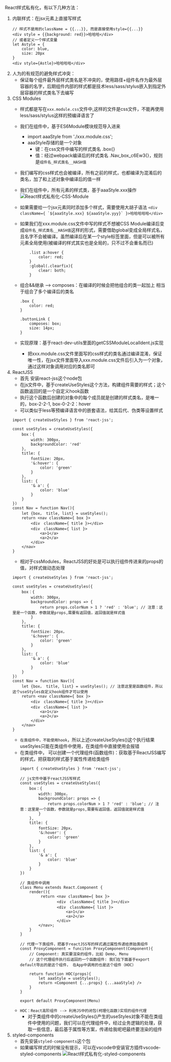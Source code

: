React样式私有化，有以下几种方法：
1. 内联样式：在jsx元素上直接写样式
    ```
    // 样式不是用的className = {{...}}, 而是直接使用style={{...}}
    <div style = {{background: red}}>哈哈哈</div>
    // 或者定义一个样式变量
    let Astyle = {
        color: blue,
        size: 20px
    }
    <div style={Astle}>哈哈哈哈</div>
    ```
2. 人为的有规范的避免样式冲突：
    - 保证每个组件最外层样式类名是不冲突的，使用路径+组件名作为最外层容器的名字，后期组件内部的样式都是技术less/sass/stylus嵌入到指定外层容器的样式类名下去编写
3. CSS Modules 
    - 样式都是写在`xxx.module.css`文件中,这样的文件是css文件，不能再使用less/sass/stylus这样的预编译语言了
    - 我们在组件中，基于ES6Module模块规范导入进来
        - import aaaStyle from './xxx.module.css';
        - aaaStyle存储的是一个对象
            - 键：在css文件中编写的样式类名 .box{}
            - 值：经过webpack编译后的样式类名 .Nav_box_c6Ew3{}，规则是`组件名_样式类名__HASH值`
    - 我们编写的css样式也会被编译，所有之前的样式，也都编译为混淆后的类名，加了和上述对象中编译后的值一样
    - 我们在组件中，所有元素的样式类，基于aaaStyle.xxx操作
    ![React样式私有化-CSS-Module](./followPic/React样式私有化-CSS-Module.png)
    -  如果需要给一个jsx元素同时添加多个样式，需要使用大胡子语法 
        ```<div className={ `${aaaStyle.xxx} ${aaaStyle.yyy}` }>哈哈哈哈哈</div>```
    - 如果我们在xxx.module.css文件中写的样式不想被CSS Module编译后变成`组件名_样式类名__HASH值`这样的形式，需要借助global变成全局样式名，且名字不会被编译。虽然编译后在某一个style标签里面，但是可以被所有元素全局使用(被编译的样式其实也是全局的，只不过不会重名而已)
        ```
            .list a:hover {
                color: red;
            }
            :global(.clearfix){
                clear: both;
            }
        ```
    - 组合&&继承 --> composes：在编译的时候会把他组合的类一起加上 相当于组合了多个编译后的类名
        ```
        .box {
            color: red;
        }

        .buttonLink {
            composes: box;
            size: 14px;
        }
        ```
    
    - 实现原理：基于react-dev-utils里面的getCSSModuleLocalIdent.js实现
        - 把xxx.module.css文件里面写的css样式的类名通过编译混淆，保证唯一性，在jsx文件里面导入xxx.module.css文件后引入为一个对象，通过这样对象调用对应的类名即可
4. ReactJSS
    - 首先 安装react-jss这个node包
    - 在js文件中，基于createUseStyles这个方法，构建组件需要的样式；这个函数返回的是一个自定义hook函数
    - 执行这个函数后创建的对象中的每个成员就是创建的样式类名，是唯一的，box-2-2-1, box-0-2-2：hover
    - 可以类似于less等预编译语言中的嵌套语法，给其后代、伪类等设置样式
    ```
    import { createUseStyles } from 'react-jss';

    const useStyles = createUseStyles({
        box：{
            width: 300px，
            backgroundColor: 'red'
        },
        title: {
            fontSize: 20px，
            '&:hover': {
                color: 'green'
            }
        },
        list: {
            '& a': {
                color: 'blue'
            }
        }
    })
    const Nav = function Nav(){
        let {box， title, list} = useStyles();
        return <nav className={ box }>
            <div　className={ title }></div>
            <div　className={ list }>
                <a>1</a>
                <a>2</a>
            </div>
        </nav>
    }
    ```
    - 相对于cssModules，ReactJSS的好处是可以执行组件传进来的props的值，对样式做动态处理
    ```
    import { createUseStyles } from 'react-jss';

    const useStyles = createUseStyles({
        box：{
            width: 300px，
            backgroundColor: props => {
                return props.colorNum > 1 ? 'red' : 'blue'; // 注意：这里是一个函数，参数就是props,需要有返回值，返回值就是样式值
            }
        },
        title: {
            fontSize: 20px，
            '&:hover': {
                color: 'green'
            }
        },
        list: {
            '& a': {
                color: 'blue'
            }
        }
    })
    const Nav = function Nav(){
        let {box， title, list} = useStyles(); // 注意这里是函数组件，所以这个useStyles自定义hook组件才可以使用
        return <nav className={ box }>
            <div　className={ title }></div>
            <div　className={ list }>
                <a>1</a>
                <a>2</a>
            </div>
        </nav>
    }
    ```
    - `在类组件中，不能使用hook`，所以上述createUseStyles()这个执行结果useStyles只能在类组件中使用，在类组件中直接使用会报错
    - 在类组件中， 可以创建一个代理组件(函数组件)：获取基于ReactJSS编写的样式，把获取的样式基于属性传递给类组件
        ```
        import { createUseStyles } from 'react-jss';

        // js文件中基于reactJSS写样式
        const useStyles = createUseStyles({
            box：{
                width: 300px，
                backgroundColor: props => {
                    return props.colorNum > 1 ? 'red' : 'blue'; // 注意：这里是一个函数，参数就是props,需要有返回值，返回值就是样式值
                }
            },
            title: {
                fontSize: 20px，
                '&:hover': {
                    color: 'green'
                }
            },
            list: {
                '& a': {
                    color: 'blue'
                }
            }
        })
        
        // 类组件中调用
        class Menu extends React.Component {
            render(){
                 return <nav className={ box }>
                        <div　className={ title }></div>
                        <div　className={ list }>
                            <a>1</a>
                            <a>2</a>
                        </div>
                </nav>;
            }
        }

        // 代理一下类组件，把基于reactJSS写的样式通过属性传递给原始类组件
        const ProxyComponent = funciton ProxyComponent(Component){
            // Component: 真实要渲染的组件，比如 Demo, Menu
            // 这个代理组件执行后返回的一个函数组件: 我们在下面基于export default导出的是这个组件， 在App中调用的也是这个组件（HOC）

            return function HOC(props){
                let aaaStyle = useStyles();
                return <Component {...props} {...aaaStyle} />
            }
        }

        export default ProxyComponent(Menu)
        ```
    - `HOC：React高阶组件 --> 利用JS中的闭包(柯理化函数)实现的组件代理`
        - 对于类组件中的createUseStyles()产生的useStyles对象不能在类组件中使用的问题，我们可以在代理组件中，经过业务逻辑的处理，获取一些信息，最后基于属性等方案，传递给我呢吧最终要渲染的组件
5. styled-components
    - 首先安装`styled-components`这个包
    - 如果编写样式的时候没有提示，可以在vscode中安装官方插件vscode-styled-components
    ![React样式私有化-styled-components](./followPic/React样式私有化-styled-components.png)

